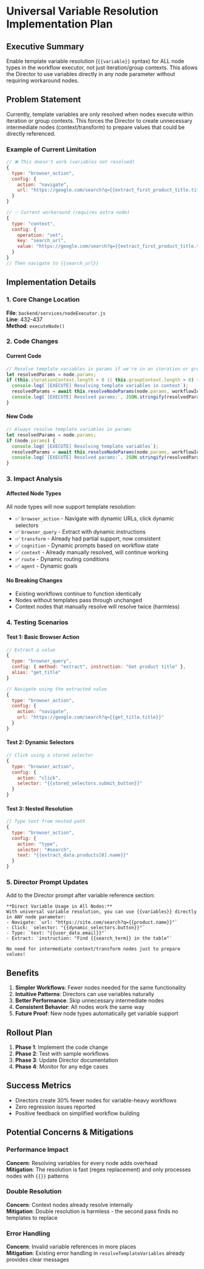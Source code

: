 # Universal Variable Resolution Implementation Plan

## Executive Summary

Enable template variable resolution (`{{variable}}` syntax) for ALL node types in the workflow executor, not just iteration/group contexts. This allows the Director to use variables directly in any node parameter without requiring workaround nodes.

## Problem Statement

Currently, template variables are only resolved when nodes execute within iteration or group contexts. This forces the Director to create unnecessary intermediate nodes (context/transform) to prepare values that could be directly referenced.

### Example of Current Limitation
```javascript
// ❌ This doesn't work (variables not resolved)
{
  type: "browser_action",
  config: {
    action: "navigate",
    url: "https://google.com/search?q={{extract_first_product_title.title}}"
  }
}

// ✅ Current workaround (requires extra node)
{
  type: "context",
  config: {
    operation: "set",
    key: "search_url",
    value: "https://google.com/search?q={{extract_first_product_title.title}}"
  }
}
// Then navigate to {{search_url}}
```

## Implementation Details

### 1. Core Change Location
**File**: `backend/services/nodeExecutor.js`  
**Line**: 432-437  
**Method**: `executeNode()`

### 2. Code Changes

#### Current Code
```javascript
// Resolve template variables in params if we're in an iteration or group context
let resolvedParams = node.params;
if (this.iterationContext.length > 0 || this.groupContext.length > 0) {
  console.log(`[EXECUTE] Resolving template variables in context`);
  resolvedParams = await this.resolveNodeParams(node.params, workflowId);
  console.log(`[EXECUTE] Resolved params:`, JSON.stringify(resolvedParams, null, 2));
}
```

#### New Code
```javascript
// Always resolve template variables in params
let resolvedParams = node.params;
if (node.params) {
  console.log(`[EXECUTE] Resolving template variables`);
  resolvedParams = await this.resolveNodeParams(node.params, workflowId);
  console.log(`[EXECUTE] Resolved params:`, JSON.stringify(resolvedParams, null, 2));
}
```

### 3. Impact Analysis

#### Affected Node Types
All node types will now support template resolution:
- ✅ `browser_action` - Navigate with dynamic URLs, click dynamic selectors
- ✅ `browser_query` - Extract with dynamic instructions
- ✅ `transform` - Already had partial support, now consistent
- ✅ `cognition` - Dynamic prompts based on workflow state
- ✅ `context` - Already manually resolved, will continue working
- ✅ `route` - Dynamic routing conditions
- ✅ `agent` - Dynamic goals

#### No Breaking Changes
- Existing workflows continue to function identically
- Nodes without templates pass through unchanged
- Context nodes that manually resolve will resolve twice (harmless)

### 4. Testing Scenarios

#### Test 1: Basic Browser Action
```javascript
// Extract a value
{
  type: "browser_query",
  config: { method: "extract", instruction: "Get product title" },
  alias: "get_title"
}

// Navigate using the extracted value
{
  type: "browser_action",
  config: {
    action: "navigate",
    url: "https://google.com/search?q={{get_title.title}}"
  }
}
```

#### Test 2: Dynamic Selectors
```javascript
// Click using a stored selector
{
  type: "browser_action",
  config: {
    action: "click",
    selector: "{{stored_selectors.submit_button}}"
  }
}
```

#### Test 3: Nested Resolution
```javascript
// Type text from nested path
{
  type: "browser_action",
  config: {
    action: "type",
    selector: "#search",
    text: "{{extract_data.products[0].name}}"
  }
}
```

### 5. Director Prompt Updates

Add to the Director prompt after variable reference section:

```
**Direct Variable Usage in All Nodes:**
With universal variable resolution, you can use {{variables}} directly in ANY node parameter:
- Navigate: `url: "https://site.com/search?q={{product.name}}"`
- Click: `selector: "{{dynamic_selectors.button}}"`
- Type: `text: "{{user_data.email}}"`
- Extract: `instruction: "Find {{search_term}} in the table"`

No need for intermediate context/transform nodes just to prepare values!
```

## Benefits

1. **Simpler Workflows**: Fewer nodes needed for the same functionality
2. **Intuitive Patterns**: Directors can use variables naturally
3. **Better Performance**: Skip unnecessary intermediate nodes
4. **Consistent Behavior**: All nodes work the same way
5. **Future Proof**: New node types automatically get variable support

## Rollout Plan

1. **Phase 1**: Implement the code change
2. **Phase 2**: Test with sample workflows
3. **Phase 3**: Update Director documentation
4. **Phase 4**: Monitor for any edge cases

## Success Metrics

- Directors create 30% fewer nodes for variable-heavy workflows
- Zero regression issues reported
- Positive feedback on simplified workflow building

## Potential Concerns & Mitigations

### Performance Impact
**Concern**: Resolving variables for every node adds overhead  
**Mitigation**: The resolution is fast (regex replacement) and only processes nodes with `{{}}` patterns

### Double Resolution
**Concern**: Context nodes already resolve internally  
**Mitigation**: Double resolution is harmless - the second pass finds no templates to replace

### Error Handling
**Concern**: Invalid variable references in more places  
**Mitigation**: Existing error handling in `resolveTemplateVariables` already provides clear messages